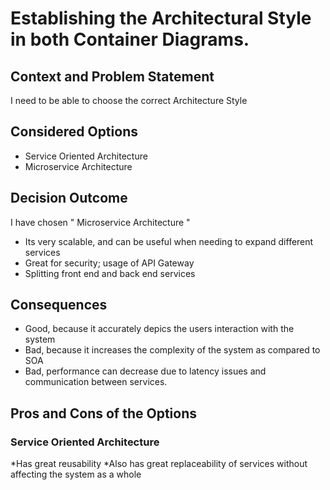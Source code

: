 # Establishing the Architectural Style in both Container Diagrams.

## Context and Problem Statement

I need to be able to choose the correct Architecture Style 

## Considered Options

* Service Oriented Architecture
* Microservice Architecture

## Decision Outcome

 I have chosen " Microservice Architecture "
* Its very scalable, and can be useful when needing to expand different services
* Great for security; usage of API Gateway
* Splitting front end and back end services

## Consequences

* Good, because it accurately depics the users interaction with the system
* Bad, because it increases the complexity of the system as compared to SOA
* Bad, performance can decrease due to latency issues and communication between services.

## Pros and Cons of the Options

### Service Oriented Architecture
*Has great reusability
*Also has great replaceability of services without affecting the system as a whole


